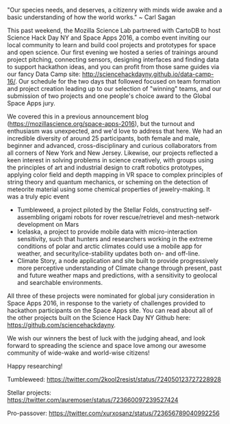 "Our species needs, and deserves, a citizenry with minds wide awake and a basic understanding of how the world works." ~ Carl Sagan


This past weekend, the Mozilla Science Lab partnered with CartoDB to host Science Hack Day NY and Space Apps 2016, a combo event inviting our local community to learn and build cool projects and prototypes for space and open science. Our first evening we hosted a series of trainings around project pitching, connecting sensors, designing interfaces and finding data to support hackathon ideas, and you can profit from those same guides via our fancy Data Camp site: http://sciencehackdayny.github.io/data-camp-16/. Our schedule for the two days that followed focused on team formation and project creation leading up to our selection of "winning" teams, and our submission of two projects and one people's choice award to the Global Space Apps jury. 

We covered this in a previous announcement blog (https://mozillascience.org/space-apps-2016), but the turnout and enthusiasm was unexpected, and we'd love to address that here. We had an incredible diversity of around 25 participants, both female and male, beginner and advanced, cross-disciplinary and curious collaborators from all corners of New York and New Jersey. Likewise, our projects reflected a keen interest in solving problems in science creatively, with groups using the principles of art and industrial design to craft robotics prototypes, applying color field and depth mapping in VR space to complex principles of string theory and quantum mechanics, or scheming on the detection of meteorite material using some chemical properties of jewelry-making. It was a truly epic event

* Tumbleweed, a project piloted by the Stellar Folds, constructing self-assembling origami robots for rover rescue/retrievel and mesh-network development on Mars
* Icelaska, a project to provide mobile data with micro-interaction sensitivity, such that hunters and researchers working in the extreme conditions of polar and arctic climates could use a mobile app for weather, and security/ice-stability updates both on- and off-line.
* Climate Story, a node application and site built to provide progressively more perceptive understanding of Climate change through present, past and future weather maps and predictions, with a sensitivity to geolocal and searchable environments.

All three of these projects were nominated for global jury consideration in Space Apps 2016, in response to the variety of challenges provided to hackathon participants on the Space Apps site. You can read about all of the other projects built on the Science Hack Day NY Github here: https://github.com/sciencehackdayny.

We wish our winners the best of luck with the judging ahead, and look forward to spreading the science and space love among our awesome community of wide-wake and world-wise citizens!

Happy researching!

Tumbleweed: https://twitter.com/2kool2resist/status/724050123727228928

Stellar projects: https://twitter.com/auremoser/status/723660097239527424

Pro-passover: https://twitter.com/xurxosanz/status/723656789040992256